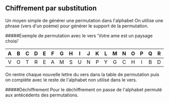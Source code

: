Chiffrement par substitution
-----
Un moyen simple de générer une permutation dans l'alphabet
On utilise une phrase (vers d'un poème) pour générer le support de la permutation.

#####Exemple de permutation avec le vers 'Votre ame est un paysage choisi'

| A | B | C | D | E | F | G | H | I | J | K | L | M | N | O | P | Q | R | S | T | U | V | W | X | Y | Z |
|:-:|:-:|:-:|:-:|:-:|:-:|:-:|:-:|:-:|:-:|:-:|:-:|:-:|:-:|:-:|:-:|:-:|:-:|:-:|:-:|:-:|:-:|:-:|:-:|:-:|:-:|
| V | O | T | R | E | A | M | S | U | N | P | Y | G | C | H | I | B | D | F | J | K | L | Q | W | X | Z |

On rentre chaque nouvelle lettre du vers dans la table de permutation puis on complète avec le reste de l'alphabet non utilisé dans le vers.

#####Déchiffrement
Pour le déchiffrement on passe de l'alphabet permuté aux antécédents des permutations. 